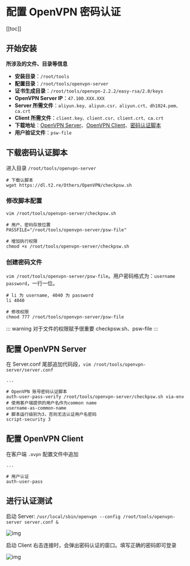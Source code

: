 # 配置 OpenVPN 密码认证

[[toc]]

## 开始安装
**所涉及的文件、目录等信息**
- **安装目录**：```/root/tools```
- **配置目录**：```/root/tools/openvpn-server```
- **证书生成目录**：```/root/tools/openvpn-2.2.2/easy-rsa/2.0/keys```
- **OpenVPN Server IP**：```47.100.XXX.XXX```
- **Server 所需文件**：```aliyun.key、aliyun.csr、aliyun.crt、dh1024.pem、ca.crt```
- **Client 所需文件**：```client.key、client.csr、client.crt、ca.crt```
- **下载地址**：[OpenVPN Server](http://oss.aliyuncs.com/aliyunecs/openvpn-2.2.2.tar.gz)、[OpenVPN Client](https://www.techspot.com/downloads/5182-openvpn.html)、[密码认证脚本](https://dl.t2.re/Others/OpenVPN/checkpsw.sh)
- **用户验证文件**：```psw-file```

## 下载密码认证脚本
进入目录 ```/root/tools/openvpn-server```

``` shell
# 下载认脚本
wget https://dl.t2.re/Others/OpenVPN/checkpsw.sh
```

### 修改脚本配置
```vim /root/tools/openvpn-server/checkpsw.sh```
``` shell
# 用户、密码存放位置
PASSFILE="/root/tools/openvpn-server/psw-file"

# 增加执行权限
chmod +x /root/tools/openvpn-server/checkpsw.sh
```

### 创建密码文件
```vim /root/tools/openvpn-server/psw-file```。用户密码格式为：```username password```，一行一位。
``` shell
# li 为 username, 4040 为 password
li 4040
```
``` shell
# 修改权限
chmod 777 /root/tools/openvpn-server/psw-file
```

::: warning 对于文件的权限赋予很重要
checkpsw.sh、psw-file
:::

## 配置 OpenVPN Server
在 Server.conf 尾部追加代码段，```vim /root/tools/openvpn-server/server.conf```

``` shell
...

# OpenVPN 账号密码认证脚本
auth-user-pass-verify /root/tools/openvpn-server/checkpsw.sh via-env
# 使用客户端提供的用户名作为common name
username-as-common-name
# 脚本运行级别为3，否则无法认证用户名密码
script-security 3
```

## 配置 OpenVPN Client
在客户端 ```.ovpn``` 配置文件中追加
``` shell
...

# 用户认证
auth-user-pass
```

## 进行认证测试
启动 Server: ```/usr/local/sbin/openvpn --config /root/tools/openvpn-server server.conf &```

![img](/img/image-20201023172806.png)

启动 Client 右击连接时，会弹出密码认证的窗口。填写正确的密码即可登录

![img](/img/image-20201023173212.png)
